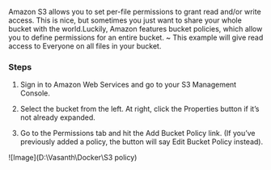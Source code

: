 Amazon S3 allows you to set per-file permissions to grant read and/or write access. This is nice, but sometimes you just want to share your whole bucket with the world.Luckily, Amazon features bucket policies, which allow you to define permissions for an entire bucket. ~ This example will give read access to Everyone on all files in your bucket.
### Steps
1. Sign in to Amazon Web Services and go to your S3 Management Console.

2. Select the bucket from the left. At right, click the Properties button if it’s not already expanded.

3. Go to the Permissions tab and hit the Add Bucket Policy link. (If you’ve previously added a policy, the button will say Edit Bucket Policy instead).

![Image](D:\Vasanth\Docker\S3 policy)
